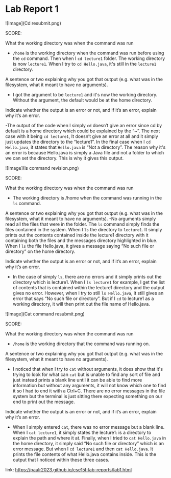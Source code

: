 # Lab Report 1

![Image](Cd resubmit.png)

SCORE:

What the working directory was when the command was run

- `/home` is the working directory when the command was run before using the `cd` command. Then when I `cd lecture1` folder. The working directory is now `lecture1`. When I try to `cd Hello.java`, it's still in the `lecture1` directory.

A sentence or two explaining why you got that output (e.g. what was in the filesystem, what it meant to have no arguments).

- I got the argument to be `lecture1` and it's now the working directory. Without the argument, the default would be at the home directory. 

Indicate whether the output is an error or not, and if it’s an error, explain why it’s an error.

-The output of the code when I simply `cd` doesn’t give an error since cd by default is a home directory which could be explained by the “~”. The next case with it being `cd lecture1`, It doesn’t give an error at all and it simply just updates the directory to the “lecture1”. In the final case when I `cd Hello.java`, it states that `Hello.java` is “Not a directory”. The reason why it's an error is because Hello.java is simply a Java file and not a folder to which we can set the directory. This is why it gives this output. 

![Image](ls command revision.png)

SCORE:

What the working directory was when the command was run
- The working directory is /home when the command was running in the `ls` command.

A sentence or two explaining why you got that output (e.g. what was in the filesystem, what it meant to have no arguments).
-No arguments simply read all the files that were in the folder. The `ls` command simply finds the files contained in the system. When I `ls` the directory to `lecture1`. It simply prints out the contents contained inside the lecture1 directory with it containing both the files and the messages directory highlighted in blue. When I `ls` the file Hello.java, it gives a message saying “No such file or directory” on the home directory. 


Indicate whether the output is an error or not, and if it’s an error, explain why it’s an error.
- In the case of simply `ls`, there are no errors and it simply prints out the directory which is lecture1. When I `ls lecture1` for example, I get the list of contents that is contained within the lecture1 directory and the output gives no error. However, when I try to still `ls Hello.java`, it still gives an error that says “No such file or directory”. But if I `cd` to lecture1 as a working directory, it will then print out the file name of Hello.java.
  
![Image](Cat command resubmit.png)

SCORE:

What the working directory was when the command was run
- `/home` is the working directory that the command was running on.
  
A sentence or two explaining why you got that output (e.g. what was in the filesystem, what it meant to have no arguments).
- I noticed that when I try to `cat` without arguments, it does show that it's trying to look for what can `cat` but is unable to find any sort of file and just instead prints a blank line until it can be able to find more information but without any arguments, it will not know which one to find it so I had to end it with a Ctrl+C. There are no error messages in the file system but the terminal is just sitting there expecting something on our end to print out the message. 

Indicate whether the output is an error or not, and if it’s an error, explain why it’s an error.
- When I simply entered `cat`, there was no error message but a blank line. When I `cat lecture1`, it simply states the lecture1: is a directory to explain the path and where it at. Finally, when I tried to `cat Hello.java` in the home directory, it simply said “No such file or directory” which is an error message. But when I `cd lecture1` and then `cat Hello.java`. It prints the file contents of what Hello.java contains inside. This is the output that I noticed within these three cases.  

link: https://paulr2023.github.io/cse15l-lab-reports/lab1.html
